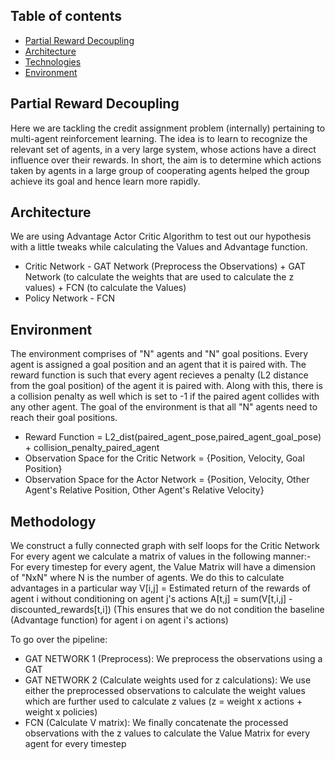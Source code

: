 ## Table of contents
* [Partial Reward Decoupling](#general-info)
* [Architecture](#architecture)
* [Technologies](#technologies)
* [Environment](#environment)


## Partial Reward Decoupling
Here we are tackling the credit assignment problem (internally) pertaining to multi-agent reinforcement learning. The idea is to learn to recognize the relevant set of agents, in a very large system, whose actions have a direct influence over their rewards. In short, the aim is to determine which actions taken by agents in a large group of cooperating agents helped the group achieve its goal and hence learn more rapidly.

## Architecture
We are using Advantage Actor Critic Algorithm to test out our hypothesis with a little tweaks while calculating the Values and Advantage function.
* Critic Network - GAT Network (Preprocess the Observations) + GAT Network (to calculate the weights that are used to calculate the z values) + FCN (to calculate the Values)
* Policy Network - FCN

## Environment
The environment comprises of "N" agents and "N" goal positions. Every agent is assigned a goal position and an agent that it is paired with. The reward function is such that every agent recieves a penalty (L2 distance from the goal position) of the agent it is paired with. Along with this, there is a collision penalty as well which is set to -1 if the paired agent collides with any other agent. The goal of the environment is that all "N" agents need to reach their goal positions.
* Reward Function = L2_dist(paired_agent_pose,paired_agent_goal_pose) + collision_penalty_paired_agent
* Observation Space for the Critic Network = {Position, Velocity, Goal Position} 
* Observation Space for the Actor Network = {Position, Velocity, Other Agent's Relative Position, Other Agent's Relative Velocity}

## Methodology
We construct a fully connected graph with self loops for the Critic Network
For every agent we calculate a matrix of values in the following manner:-
For every timestep for every agent, the Value Matrix will have a dimension of "NxN" where N is the number of agents.
We do this to calculate advantages in a particular way
V[i,j] = Estimated return of the rewards of agent i without conditioning on agent j's actions
A[t,j] = sum(V[t,i,j] - discounted_rewards[t,i]) (This ensures that we do not condition the baseline (Advantage function) for agent i on agent i's actions)

To go over the pipeline:
* GAT NETWORK 1 (Preprocess): We preprocess the observations using a GAT
* GAT NETWORK 2 (Calculate weights used for z calculations): We use either the preprocessed observations to calculate the weight values which are further used to calculate z values (z = weight x actions + weight x policies)
* FCN (Calculate V matrix): We finally concatenate the processed observations with the z values to calculate the Value Matrix for every agent for every timestep